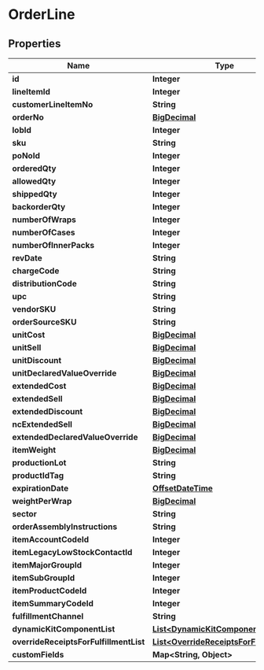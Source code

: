 
# OrderLine

## Properties
Name | Type | Description | Notes
------------ | ------------- | ------------- | -------------
**id** | **Integer** |  |  [optional]
**lineItemId** | **Integer** |  |  [optional]
**customerLineItemNo** | **String** |  |  [optional]
**orderNo** | [**BigDecimal**](BigDecimal.md) |  |  [optional]
**lobId** | **Integer** |  | 
**sku** | **String** |  | 
**poNoId** | **Integer** |  |  [optional]
**orderedQty** | **Integer** |  | 
**allowedQty** | **Integer** |  |  [optional]
**shippedQty** | **Integer** |  |  [optional]
**backorderQty** | **Integer** |  |  [optional]
**numberOfWraps** | **Integer** |  |  [optional]
**numberOfCases** | **Integer** |  |  [optional]
**numberOfInnerPacks** | **Integer** |  |  [optional]
**revDate** | **String** |  |  [optional]
**chargeCode** | **String** |  |  [optional]
**distributionCode** | **String** |  |  [optional]
**upc** | **String** |  |  [optional]
**vendorSKU** | **String** |  |  [optional]
**orderSourceSKU** | **String** |  |  [optional]
**unitCost** | [**BigDecimal**](BigDecimal.md) |  |  [optional]
**unitSell** | [**BigDecimal**](BigDecimal.md) |  |  [optional]
**unitDiscount** | [**BigDecimal**](BigDecimal.md) |  |  [optional]
**unitDeclaredValueOverride** | [**BigDecimal**](BigDecimal.md) |  |  [optional]
**extendedCost** | [**BigDecimal**](BigDecimal.md) |  |  [optional]
**extendedSell** | [**BigDecimal**](BigDecimal.md) |  |  [optional]
**extendedDiscount** | [**BigDecimal**](BigDecimal.md) |  |  [optional]
**ncExtendedSell** | [**BigDecimal**](BigDecimal.md) |  |  [optional]
**extendedDeclaredValueOverride** | [**BigDecimal**](BigDecimal.md) |  |  [optional]
**itemWeight** | [**BigDecimal**](BigDecimal.md) |  |  [optional]
**productionLot** | **String** |  |  [optional]
**productIdTag** | **String** |  |  [optional]
**expirationDate** | [**OffsetDateTime**](OffsetDateTime.md) |  |  [optional]
**weightPerWrap** | [**BigDecimal**](BigDecimal.md) |  |  [optional]
**sector** | **String** |  |  [optional]
**orderAssemblyInstructions** | **String** |  |  [optional]
**itemAccountCodeId** | **Integer** |  |  [optional]
**itemLegacyLowStockContactId** | **Integer** |  |  [optional]
**itemMajorGroupId** | **Integer** |  |  [optional]
**itemSubGroupId** | **Integer** |  |  [optional]
**itemProductCodeId** | **Integer** |  |  [optional]
**itemSummaryCodeId** | **Integer** |  |  [optional]
**fulfillmentChannel** | **String** |  |  [optional]
**dynamicKitComponentList** | [**List&lt;DynamicKitComponentLine&gt;**](DynamicKitComponentLine.md) |  |  [optional]
**overrideReceiptsForFulfillmentList** | [**List&lt;OverrideReceiptsForFulfillment&gt;**](OverrideReceiptsForFulfillment.md) |  |  [optional]
**customFields** | **Map&lt;String, Object&gt;** |  |  [optional]



